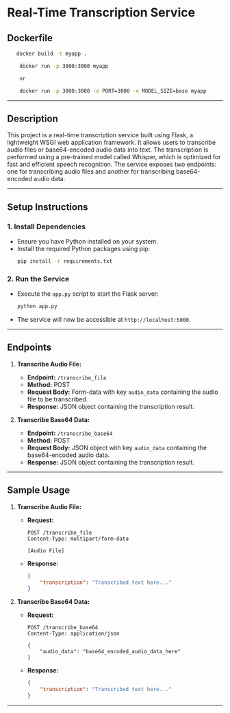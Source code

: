 # Real-Time Transcription Service

## Dockerfile

 ```bash
    docker build -t myapp .
```

```bash
    docker run -p 3000:3000 myapp

    or 

    docker run -p 3000:3000 -e PORT=3000 -e MODEL_SIZE=base myapp
```

---

## Description

This project is a real-time transcription service built using Flask, a lightweight WSGI web application framework. It allows users to transcribe audio files or base64-encoded audio data into text. The transcription is performed using a pre-trained model called Whisper, which is optimized for fast and efficient speech recognition. The service exposes two endpoints: one for transcribing audio files and another for transcribing base64-encoded audio data.

---

## Setup Instructions

### 1. Install Dependencies

- Ensure you have Python installed on your system.
- Install the required Python packages using pip:
    ```bash
    pip install -r requirements.txt
    ```


### 2. Run the Service

- Execute the `app.py` script to start the Flask server:
    ```bash
    python app.py
    ```
- The service will now be accessible at `http://localhost:5000`.

---

## Endpoints

1. **Transcribe Audio File:**

    - **Endpoint:** `/transcribe_file`
    - **Method:** POST
    - **Request Body:** Form-data with key `audio_data` containing the audio file to be transcribed.
    - **Response:** JSON object containing the transcription result.

2. **Transcribe Base64 Data:**

    - **Endpoint:** `/transcribe_base64`
    - **Method:** POST
    - **Request Body:** JSON object with key `audio_data` containing the base64-encoded audio data.
    - **Response:** JSON object containing the transcription result.

---

## Sample Usage

1. **Transcribe Audio File:**

    - **Request:**
        ```http
        POST /transcribe_file
        Content-Type: multipart/form-data
        
        [Audio File]
        ```
    - **Response:**
        ```json
        {
            "transcription": "Transcribed text here..."
        }
        ```

2. **Transcribe Base64 Data:**

    - **Request:**
        ```http
        POST /transcribe_base64
        Content-Type: application/json
        
        {
            "audio_data": "base64_encoded_audio_data_here"
        }
        ```
    - **Response:**
        ```json
        {
            "transcription": "Transcribed text here..."
        }
        ```

---
